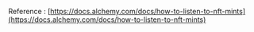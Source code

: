 Reference : [https://docs.alchemy.com/docs/how-to-listen-to-nft-mints](https://docs.alchemy.com/docs/how-to-listen-to-nft-mints)
